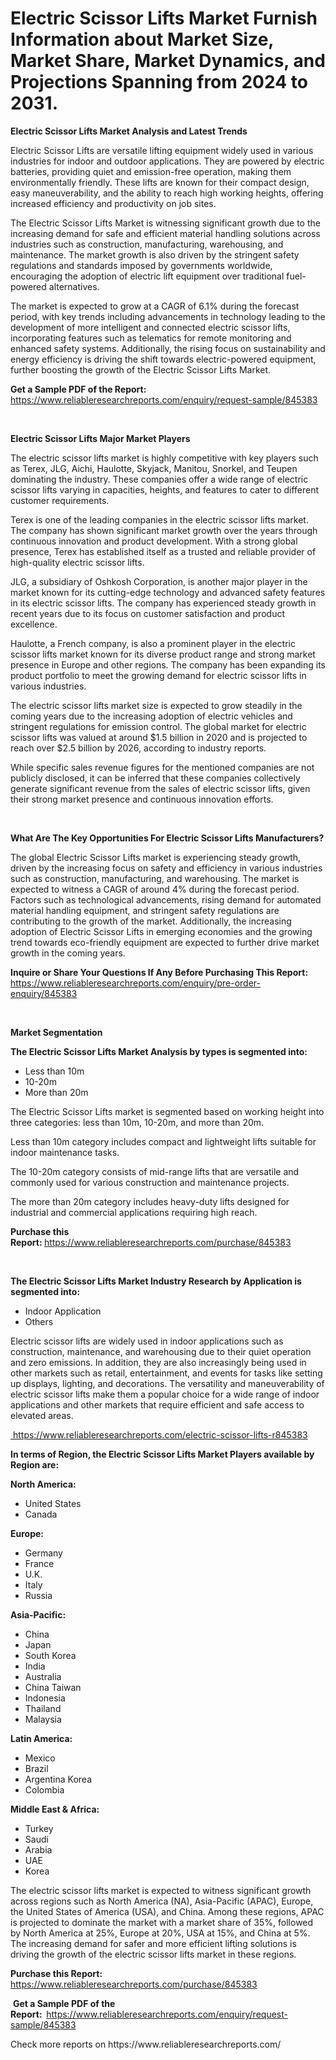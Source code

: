 <p><h1>Electric Scissor Lifts Market Furnish Information about Market Size, Market Share, Market Dynamics, and Projections Spanning from 2024 to 2031.</h1></p><p><strong>Electric Scissor Lifts Market Analysis and Latest Trends</strong></p>
<p><p>Electric Scissor Lifts are versatile lifting equipment widely used in various industries for indoor and outdoor applications. They are powered by electric batteries, providing quiet and emission-free operation, making them environmentally friendly. These lifts are known for their compact design, easy maneuverability, and the ability to reach high working heights, offering increased efficiency and productivity on job sites.</p><p>The Electric Scissor Lifts Market is witnessing significant growth due to the increasing demand for safe and efficient material handling solutions across industries such as construction, manufacturing, warehousing, and maintenance. The market growth is also driven by the stringent safety regulations and standards imposed by governments worldwide, encouraging the adoption of electric lift equipment over traditional fuel-powered alternatives.</p><p>The market is expected to grow at a CAGR of 6.1% during the forecast period, with key trends including advancements in technology leading to the development of more intelligent and connected electric scissor lifts, incorporating features such as telematics for remote monitoring and enhanced safety systems. Additionally, the rising focus on sustainability and energy efficiency is driving the shift towards electric-powered equipment, further boosting the growth of the Electric Scissor Lifts Market.</p></p>
<p><strong>Get a Sample PDF of the Report:&nbsp;</strong> <a href="https://www.reliableresearchreports.com/enquiry/request-sample/845383">https://www.reliableresearchreports.com/enquiry/request-sample/845383</a></p>
<p>&nbsp;</p>
<p><strong>Electric Scissor Lifts Major Market Players</strong></p>
<p><p>The electric scissor lifts market is highly competitive with key players such as Terex, JLG, Aichi, Haulotte, Skyjack, Manitou, Snorkel, and Teupen dominating the industry. These companies offer a wide range of electric scissor lifts varying in capacities, heights, and features to cater to different customer requirements.</p><p>Terex is one of the leading companies in the electric scissor lifts market. The company has shown significant market growth over the years through continuous innovation and product development. With a strong global presence, Terex has established itself as a trusted and reliable provider of high-quality electric scissor lifts.</p><p>JLG, a subsidiary of Oshkosh Corporation, is another major player in the market known for its cutting-edge technology and advanced safety features in its electric scissor lifts. The company has experienced steady growth in recent years due to its focus on customer satisfaction and product excellence.</p><p>Haulotte, a French company, is also a prominent player in the electric scissor lifts market known for its diverse product range and strong market presence in Europe and other regions. The company has been expanding its product portfolio to meet the growing demand for electric scissor lifts in various industries.</p><p>The electric scissor lifts market size is expected to grow steadily in the coming years due to the increasing adoption of electric vehicles and stringent regulations for emission control. The global market for electric scissor lifts was valued at around $1.5 billion in 2020 and is projected to reach over $2.5 billion by 2026, according to industry reports.</p><p>While specific sales revenue figures for the mentioned companies are not publicly disclosed, it can be inferred that these companies collectively generate significant revenue from the sales of electric scissor lifts, given their strong market presence and continuous innovation efforts.</p></p>
<p>&nbsp;</p>
<p><strong>What Are The Key Opportunities For Electric Scissor Lifts Manufacturers?</strong></p>
<p><p>The global Electric Scissor Lifts market is experiencing steady growth, driven by the increasing focus on safety and efficiency in various industries such as construction, manufacturing, and warehousing. The market is expected to witness a CAGR of around 4% during the forecast period. Factors such as technological advancements, rising demand for automated material handling equipment, and stringent safety regulations are contributing to the growth of the market. Additionally, the increasing adoption of Electric Scissor Lifts in emerging economies and the growing trend towards eco-friendly equipment are expected to further drive market growth in the coming years.</p></p>
<p><strong>Inquire or Share Your Questions If Any Before Purchasing This Report:</strong> <a href="https://www.reliableresearchreports.com/enquiry/pre-order-enquiry/845383">https://www.reliableresearchreports.com/enquiry/pre-order-enquiry/845383</a></p>
<p>&nbsp;</p>
<p><strong>Market Segmentation</strong></p>
<p><strong>The Electric Scissor Lifts Market Analysis by types is segmented into:</strong></p>
<p><ul><li>Less than 10m</li><li>10-20m</li><li>More than 20m</li></ul></p>
<p><p>The Electric Scissor Lifts market is segmented based on working height into three categories: less than 10m, 10-20m, and more than 20m.</p><p>Less than 10m category includes compact and lightweight lifts suitable for indoor maintenance tasks.</p><p>The 10-20m category consists of mid-range lifts that are versatile and commonly used for various construction and maintenance projects.</p><p>The more than 20m category includes heavy-duty lifts designed for industrial and commercial applications requiring high reach.</p></p>
<p><strong>Purchase this Report:&nbsp;</strong><a href="https://www.reliableresearchreports.com/purchase/845383">https://www.reliableresearchreports.com/purchase/845383</a></p>
<p>&nbsp;</p>
<p><strong>The Electric Scissor Lifts Market Industry Research by Application is segmented into:</strong></p>
<p><ul><li>Indoor Application</li><li>Others</li></ul></p>
<p><p>Electric scissor lifts are widely used in indoor applications such as construction, maintenance, and warehousing due to their quiet operation and zero emissions. In addition, they are also increasingly being used in other markets such as retail, entertainment, and events for tasks like setting up displays, lighting, and decorations. The versatility and maneuverability of electric scissor lifts make them a popular choice for a wide range of indoor applications and other markets that require efficient and safe access to elevated areas.</p></p>
<p><a href="https://www.reliableresearchreports.com/electric-scissor-lifts-r845383">&nbsp;https://www.reliableresearchreports.com/electric-scissor-lifts-r845383</a></p>
<p><strong>In terms of Region, the Electric Scissor Lifts Market Players available by Region are:</strong></p>
<p>
    <p> <strong> North America: </strong>
        <ul>
            <li>United States</li>
            <li>Canada</li>
        </ul>
        </p> 
    <p> <strong> Europe: </strong>
        <ul>
            <li>Germany</li>
            <li>France</li>
            <li>U.K.</li>
            <li>Italy</li>
            <li>Russia</li>
        </ul>
        </p> 
    <p> <strong> Asia-Pacific: </strong>
        <ul>
            <li>China</li>
            <li>Japan</li>
            <li>South Korea</li>
            <li>India</li>
            <li>Australia</li>
            <li>China Taiwan</li>
            <li>Indonesia</li>
            <li>Thailand</li>
            <li>Malaysia</li>
        </ul>
        </p> 
    <p> <strong> Latin America: </strong>
        <ul>
            <li>Mexico</li>
            <li>Brazil</li>
            <li>Argentina Korea</li>
            <li>Colombia</li>
        </ul>
        </p> 
    <p> <strong> Middle East & Africa: </strong>
        <ul>
            <li>Turkey</li>
            <li>Saudi</li>
            <li>Arabia</li>
            <li>UAE</li>
            <li>Korea</li>
        </ul>
    </p>
    </p>
<p><p>The electric scissor lifts market is expected to witness significant growth across regions such as North America (NA), Asia-Pacific (APAC), Europe, the United States of America (USA), and China. Among these regions, APAC is projected to dominate the market with a market share of 35%, followed by North America at 25%, Europe at 20%, USA at 15%, and China at 5%. The increasing demand for safer and more efficient lifting solutions is driving the growth of the electric scissor lifts market in these regions.</p></p>
<p><strong>Purchase this Report: </strong><a href="https://www.reliableresearchreports.com/purchase/845383">https://www.reliableresearchreports.com/purchase/845383</a></p>
<p>&nbsp;<strong>Get a Sample PDF of the Report:&nbsp;&nbsp;</strong><a href="https://www.reliableresearchreports.com/enquiry/request-sample/845383">https://www.reliableresearchreports.com/enquiry/request-sample/845383</a></p>
<p><strong></strong></p>
<p>Check more reports on https://www.reliableresearchreports.com/</p>